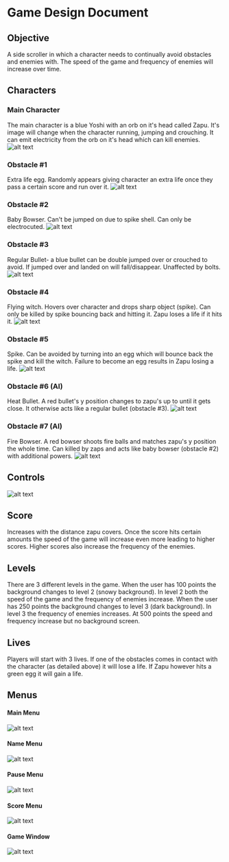 # Game Design Document

## Objective

A side scroller in which a character needs to continually avoid obstacles and enemies with. The speed of the game and frequency of enemies will increase over time.

## Characters
### Main Character

The main character is a blue Yoshi with an orb on it's head called Zapu. It's image will change when the character running, jumping and crouching.
It can emit electricity from the orb on it's head which can kill enemies. ![alt text](/Pictures/YW1.png "Yoshi")

### Obstacle #1

Extra life egg. Randomly appears giving character an extra life once they pass a certain score and run over it. ![alt text](/Pictures/extraEgg.png "Extra Egg")

### Obstacle #2

Baby Bowser. Can't be jumped on due to spike shell. Can only be electrocuted.
![alt text](/Pictures/bWalk1.png "Baby Bowser")

### Obstacle #3

Regular Bullet- a blue bullet can be double jumped over or crouched to avoid. If jumped over and landed on will fall/disappear. Unaffected by bolts.
![alt text](/Pictures/BlueBullet.png "Regular Bullet")

### Obstacle #4

Flying witch. Hovers over character and drops sharp object (spike). Can only be killed by spike bouncing back and hitting it. Zapu loses a life if it hits it.
![alt text](/Pictures/Kamek1.png "Witch")

### Obstacle #5

Spike. Can be avoided by turning into an egg which will bounce back the spike and kill the witch. Failure to become an egg results in Zapu losing a life.
![alt text](/Pictures/SpikeBall.png "Spike")

### Obstacle #6 (AI)

Heat Bullet. A red bullet's y position changes to zapu's up to until it gets close. It otherwise acts like a regular bullet (obstacle #3).
![alt text](/Pictures/BulletBill.png "Heat Bullet")

### Obstacle #7 (AI)

Fire Bowser. A red bowser shoots fire balls and matches zapu's y position the whole time. Can killed by zaps and acts like baby bowser (obstacle #2) with additional powers.
![alt text](/Pictures/FBWalk1.png "Fire Baby Bowser")

## Controls

![alt text](/Pictures/Help.png "Controls and Enemies")

## Score

Increases with the distance zapu covers. 
Once the score hits certain amounts the speed of the game will increase even more leading to higher scores.
Higher scores also increase the frequency of the enemies.

## Levels

There are 3 different levels in the game. When the user has 100 points the background changes to level 2 (snowy background).
In level 2 both the speed of the game and the frequency of enemies increase. When the user has 250 points the background changes to level 3 (dark background).
In level 3 the frequency of enemies increases. At 500 points the speed and frequency increase but no background screen.

## Lives

Players will start with 3 lives. If one of the obstacles comes in contact with the character (as detailed above) it will lose a life. If Zapu however hits a green egg it will gain a life.

## Menus

#### Main Menu
![alt text](/Pictures/Menu1.png "Main Menu")

#### Name Menu
![alt text](/Pictures/NameMenu.png "Name Menu")

#### Pause Menu
![alt text](/Pictures/Menu2.png "Pause Menu")

#### Score Menu
![alt text](/Pictures/Menu3.png "Score Menu")

#### Game Window
![alt text](/Pictures/fullView.png "Main Window")

